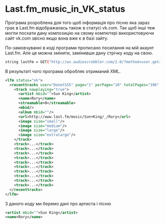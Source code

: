 # Last.fm_music_in_VK_status

Програма розроблена доя того щоб інформація про пісню яка зараз грає в Last.fm відображалась також в статусі vk.com. Так щоб інші теж могли посхати дану композицію на свому компютері використовуючи сайт vk.com звісно якщо вона вже є в базі зайту.

По-замовчуванні в коді програми прописано посилання на мій акаунт Last.fm. Але це можна змінити, замінивши дану стрічку коду на свою.

```sh
string lastFm = GET("http://ws.audioscrobbler.com/2.0/?method=user.getrecenttracks&user=DonetSSS&api_key=72eea7cc279bbb9e1ffb4515acfd052b");
```

В результаті чого програма обробляє отриманий XML.

```xml
<lfm status="ok">
  <recenttracks user="DonetSSS" page="1" perPage="10" totalPages="396" total="3951">
    <track nowplaying="true">
      <artist mbid="">Sun King</artist>
      <name>Rory</name>
      <streamable>0</streamable>
      <mbid/>
      <album mbid=""/>
      <url>http://www.last.fm/music/Sun+King/_/Rory</url>
      <image size="small"/>
      <image size="medium"/>
      <image size="large"/>
      <image size="extralarge"/>
    </track>
    <track>...</track>
    <track>...</track>
    <track>...</track>
    <track>...</track>
    <track>...</track>
    <track>...</track>
    <track>...</track>
    <track>...</track>
    <track>...</track>
    <track>...</track>
  </recenttracks>
</lfm>
```

З даного коду ми беремо дані про артиста і пісню

```xml
<artist mbid="">Sun King</artist>
<name>Rory</name>
```
